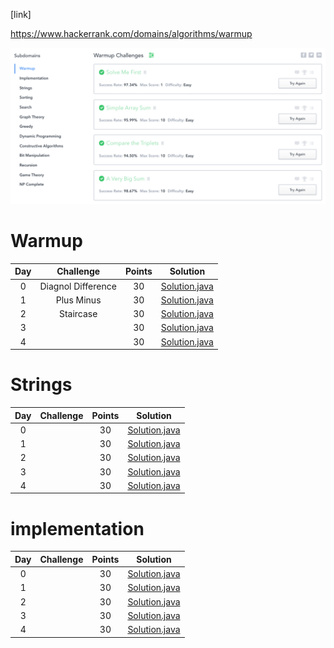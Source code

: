 [link]

https://www.hackerrank.com/domains/algorithms/warmup

![Alt text](../../resources/algorithm/algorithm.png?raw=true "Title")

# Warmup

| Day |                                                Challenge                                                | Points |                                                                                   Solution                                                                                  |
|:---:|:-------------------------------------------------------------------------------------------------------:|:------:|:---------------------------------------------------------------------------------------------------------------------------------------------------------------------------:|
|  0  | Diagnol Difference                                                                                      |   30   | [Solution.java](https://github.com/rishi-anand/hackerrank/tree/master/src/main/java/algorithms/warmup/diagnoal/difference)                   |
|  1  | Plus Minus                                                                                              |   30   | [Solution.java](https://github.com/rishi-anand/hackerrank/tree/master/src/main/java/algorithms/warmup/plus/minus)                            |
|  2  | Staircase                                                                                               |   30   | [Solution.java](https://github.com/rishi-anand/hackerrank/tree/master/src/main/java/algorithms/warmup/staircase)                             |
|  3  |                                                                                                         |   30   | [Solution.java]()                                                                                                                                 |
|  4  |                                                                                                         |   30   | [Solution.java]()                                                                                                                                 |


# Strings

| Day |                                                Challenge                                                | Points |                                                                                   Solution                                                                                  |
|:---:|:-------------------------------------------------------------------------------------------------------:|:------:|:---------------------------------------------------------------------------------------------------------------------------------------------------------------------------:|
|  0  |                                                                                       |   30   | [Solution.java]()                   |
|  1  |                                                                                               |   30   | [Solution.java]()                            |
|  2  |                                                                                                |   30   | [Solution.java]()                             |
|  3  |                                                                                                         |   30   | [Solution.java]()                                                                                                                                 |
|  4  |                                                                                                         |   30   | [Solution.java]()                                                                                                                                 |



# implementation

| Day |                                                Challenge                                                | Points |                                                                                   Solution                                                                                  |
|:---:|:-------------------------------------------------------------------------------------------------------:|:------:|:---------------------------------------------------------------------------------------------------------------------------------------------------------------------------:|
|  0  |                                                                                       |   30   | [Solution.java]()                   |
|  1  |                                                                                               |   30   | [Solution.java]()                            |
|  2  |                                                                                                |   30   | [Solution.java]()                             |
|  3  |                                                                                                         |   30   | [Solution.java]()                                                                                                                                 |
|  4  |                                                                                                         |   30   | [Solution.java]()                                                                                                                                 |

